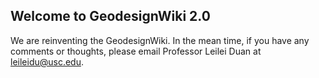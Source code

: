 ## Welcome to GeodesignWiki 2.0

We are reinventing the GeodesignWiki. In the mean time, if you have any comments or thoughts, please email Professor Leilei Duan at leileidu@usc.edu.
